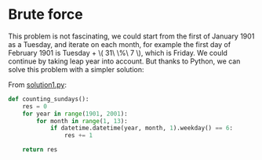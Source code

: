 # Brute force

This problem is not fascinating, we could start from the first of January 1901
as a Tuesday, and iterate on each month, for example the first day of February
1901 is Tuesday + \\( 31\ \\%\ 7 \\), which is Friday. We could continue by
taking leap year into account. But thanks to Python, we can solve this problem
with a simpler solution:

From [solution1.py](https://github.com/TurtleSmoke/Project-Euler/blob/main/problems/problem_0019/solution1.py):

```python
def counting_sundays():
    res = 0
    for year in range(1901, 2001):
        for month in range(1, 13):
            if datetime.datetime(year, month, 1).weekday() == 6:
                res += 1

    return res
```
